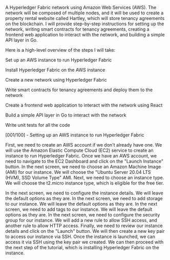 A Hyperledger Fabric network using Amazon Web Services (AWS). The network will be composed of multiple nodes, and it will be used to create a property rental website called Hartley, which will store tenancy agreements on the blockchain. I will provide step-by-step instructions for setting up the network, writing smart contracts for tenancy agreements, creating a frontend web application to interact with the network, and building a simple API layer in Go.

Here is a high-level overview of the steps I will take:

Set up an AWS instance to run Hyperledger Fabric

Install Hyperledger Fabric on the AWS instance

Create a new network using Hyperledger Fabric

Write smart contracts for tenancy agreements and deploy them to the network

Create a frontend web application to interact with the network using React

Build a simple API layer in Go to interact with the network

Write unit tests for all the code



[001/100] - Setting up an AWS instance to run Hyperledger Fabric

First, we need to create an AWS account if we don't already have one. We will use the Amazon Elastic Compute Cloud (EC2) service to create an instance to run Hyperledger Fabric.
Once we have an AWS account, we need to navigate to the EC2 Dashboard and click on the "Launch Instance" button.
In the next screen, we need to choose an Amazon Machine Image (AMI) for our instance. We will choose the "Ubuntu Server 20.04 LTS (HVM), SSD Volume Type" AMI.
Next, we need to choose an instance type. We will choose the t2.micro instance type, which is eligible for the free tier.

In the next screen, we need to configure the instance details. We will leave the default options as they are.
In the next screen, we need to add storage to our instance. We will leave the default options as they are.
In the next screen, we need to add tags to our instance. We will leave the default options as they are.
In the next screen, we need to configure the security group for our instance. We will add a new rule to allow SSH access, and another rule to allow HTTP access.
Finally, we need to review our instance details and click on the "Launch" button. We will then create a new key pair to access our instance via SSH.
Once the instance is launched, we can access it via SSH using the key pair we created. We can then proceed with the next step of the tutorial, which is installing Hyperledger Fabric on the instance.